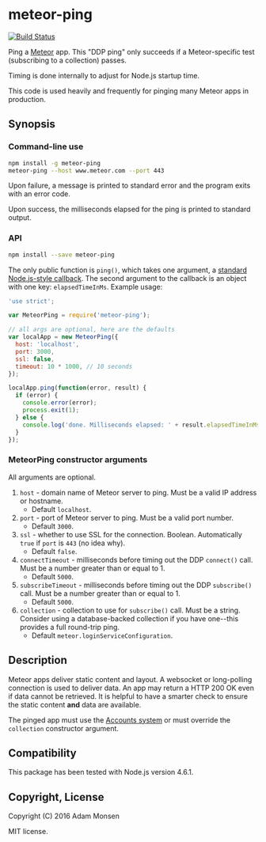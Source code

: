 # meteor-ping

[![Build Status](https://travis-ci.org/meonkeys/meteor-ping.svg?branch=master)](https://travis-ci.org/meonkeys/meteor-ping)

Ping a [Meteor](https://www.meteor.com) app. This "DDP ping" only succeeds if a Meteor-specific test (subscribing to a collection) passes.

Timing is done internally to adjust for Node.js startup time.

This code is used heavily and frequently for pinging many Meteor apps in production.

## Synopsis

### Command-line use

```bash
npm install -g meteor-ping
meteor-ping --host www.meteor.com --port 443
```

Upon failure, a message is printed to standard error and the program exits with an error code.

Upon success, the milliseconds elapsed for the ping is printed to standard output.

### API

```bash
npm install --save meteor-ping
```

The only public function is `ping()`, which takes one argument, a [standard Node.js-style callback](http://fredkschott.com/post/2014/03/understanding-error-first-callbacks-in-node-js/). The second argument to the callback is an object with one key: `elapsedTimeInMs`. Example usage:

```javascript
'use strict';

var MeteorPing = require('meteor-ping');

// all args are optional, here are the defaults
var localApp = new MeteorPing({
  host: 'localhost',
  port: 3000,
  ssl: false,
  timeout: 10 * 1000, // 10 seconds
});

localApp.ping(function(error, result) {
  if (error) {
    console.error(error);
    process.exit(1);
  } else {
    console.log('done. Milliseconds elapsed: ' + result.elapsedTimeInMs);
  }
});
```

### MeteorPing constructor arguments

All arguments are optional.

1. `host` - domain name of Meteor server to ping. Must be a valid IP address or hostname.
    * Default `localhost`.
1. `port` - port of Meteor server to ping. Must be a valid port number.
    * Default `3000`.
1. `ssl` - whether to use SSL for the connection. Boolean. Automatically `true` if `port` is `443` (no idea why).
    * Default `false`.
1. `connectTimeout` - milliseconds before timing out the DDP `connect()` call. Must be a number greater than or equal to 1.
    * Default `5000`.
1. `subscribeTimeout` - milliseconds before timing out the DDP `subscribe()` call. Must be a number greater than or equal to 1.
    * Default `5000`.
1. `collection` - collection to use for `subscribe()` call. Must be a string. Consider using a database-backed collection if you have one--this provides a full round-trip ping.
    * Default `meteor.loginServiceConfiguration`.

## Description

Meteor apps deliver static content and layout. A websocket or long-polling connection is used to deliver data. An app may return a HTTP 200 OK even if data cannot be retrieved. It is helpful to have a smarter check to ensure the static content **and** data are available.

The pinged app must use the [Accounts system](https://docs.meteor.com/#/full/accounts_api) or must override the `collection` constructor argument.

## Compatibility

This package has been tested with Node.js version 4.6.1.

## Copyright, License

Copyright (C) 2016 Adam Monsen

MIT license.
